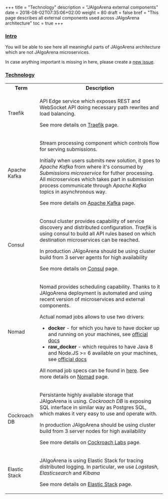 +++
title = "Technology"
description = "JAlgoArena external components"
date = 2018-08-02T07:35:06+02:00
weight = 80
draft = false
bref = "This page describes all external components used across JAlgoArena architecture"
toc = true
+++

<h3 class="section-head" id="h-intro"><a href="#h-intro">Intro</a></h3>

You will be able to see here all meaningful parts of JAlgoArena architecture which are not JAlgoArena microservices. 

In case anything important is missing in here, please create a [new issue](https://github.com/jalgoarena/JAlgoArena/issues/new).

<h3 class="section-head" id="h-technology"><a href="#h-technology">Technology</a></h3>

<table class="bordered striped">
    <tr>
        <th>Term</th>
        <th>Description</th>
    </tr>
    <tr>
        <td>Traefik</td>
        <td>
            <p>API Edge service which exposes REST and WebSocket API doing necessary path rewrites and load balancing.</p>
            <p>See more details on <a href="https://traefik.io/" target="_blank">Traefik</a> page.</p>
        </td>
    </tr>
    <tr>
        <td>Apache Kafka</td>
        <td>
            <p>Stream processing component which controls flow for serving submissions.</p> 
            <p>
                Initially when users submits new solution, it goes to <em>Apache Kafka</em> from where it's consumed by <em>Submissions microservice</em> for futher processing. 
                All microservices which takes part in submission process communicate through <em>Apache Kafka</em> topics in asynchronous way.
            </p> 
            <p>See more details on <a href="https://kafka.apache.org/" target="_blank">Apache Kafka</a> page.</p>
        </td>
    </tr>
    <tr>
        <td>Consul</td>
        <td>
            <p>Consul cluster provides capability of service discovery and distributed configuration. <em>Traefik</em> is using consul to build all API rules based on which destination microservices can be reached.</p>
            <p>In production JAlgoArena should be using cluster build from 3 server agents for high availability</p>
            <p>See more details on <a href="https://consul.io/" target="_blank">Consul</a> page.</p>
        </td>
    </tr>
    <tr>
        <td>Nomad</td>
        <td>
            <p>Nomad provides scheduling capability. Thanks to it JAlgoArena deployment is automated and using recent version of microservices and external components.</p>
            <p>
                Actual nomad jobs allows to use two drivers: 
                <ul>
                    <li><strong>docker</strong> - for which you have to have docker up and running on your machines, see <a href="https://www.nomadproject.io/docs/drivers/docker.html" target="_blank">official docs</a></li>
                    <li><strong>raw_docker</strong> - which requires to have Java 8 and Node.JS >= 6 available on your machines, see <a href="https://www.nomadproject.io/docs/drivers/raw_exec.html" target="_blank">official docs</a></li>
                </ul>
            </p>
            <p>All nomad job specs can be found in <a href="https://github.com/jalgoarena/JAlgoArena-Nomad" target="_blank">here</a>. See more details on <a href="https://nomadproject.io/" target="_blank">Nomad</a> page.</p>
        </td>
    </tr>
    <tr>
        <td>Cockroach DB</td>
        <td>
            <p>Persistante highly available storage that JAlgoArena is using. <em>Cockroach DB</em> is exposing SQL interface in similar way as Postgres SQL, which makes it very easy to use and operate with.</p>
            <p>In production JAlgoArena should be using cluster build from 3 server nodes for high availability</p>
            <p>See more details on <a href="https://www.cockroachlabs.com/" target="_blank">Cockroach Labs</a> page.</p>
        </td>
    </tr>
    <tr>
        <td>Elastic Stack</td>
        <td>
            <p>JAlgoArena is using Elastic Stack for tracing distributed logging. In particular, we use <em>Logstash</em>, <em>Elasticsearch</em> and <em>Kibana</em></p>
            <p>See more details on <a href="https://www.elastic.co/" target="_blank">Elastic Stack</a> page.</p>
        </td>
    </tr>
</table>